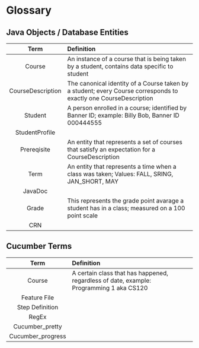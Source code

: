 # Glossary
## Java Objects / Database Entities
| Term              | Definition                                                                                                        |
|:-----------------:|:------------------------------------------------------------------------------------------------------------------|
| Course            | An instance of a course that is being taken by a student, contains data specific to student                       |
| CourseDescription | The canonical identity of a Course taken by a student; every Course corresponds to exactly one CourseDescription  |
| Student           | A person enrolled in a course; identified by Banner ID; example: Billy Bob, Banner ID 000444555                   |
| StudentProfile    |                                                                                                                   |
| Prereqisite       | An entity that represents a set of courses that satisfy an expectation for a CourseDescription                    |
| Term              | An entity that represents a time when a class was taken; Values: FALL, SRING, JAN_SHORT, MAY                      |
| JavaDoc           |                                                                                                                   |
| Grade             | This represents the grade point avarage a student has in a class; measured on a 100 point scale                    |
| CRN               |                                                                                                                   |


## Cucumber Terms
| Term             | Definition                                                                                                         |
|:----------------:|:-------------------------------------------------------------------------------------------------------------------|
| Course           | A certain class that has happened, regardless of date, example: Programming 1 aka CS120                            |
| Feature File     |                                                                                                                    |
| Step Definition  |                                                                                                                    |
| RegEx            |                                                                                                                    |
| Cucumber_pretty  |                                                                                                                    |
| Cucumber_progress|                                                                                                                    |




